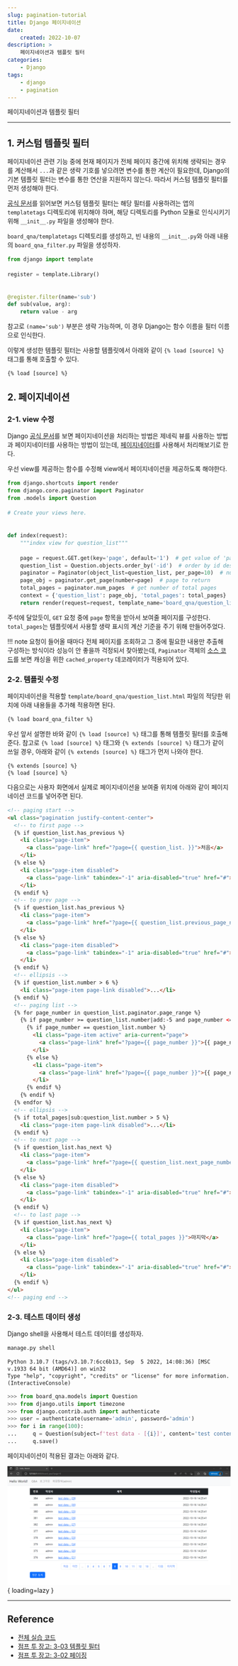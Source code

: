 ```yaml
---
slug: pagination-tutorial
title: Django 페이지네이션
date:
    created: 2022-10-07
description: >
    페이지네이션과 템플릿 필터
categories:
    - Django
tags:
    - django
    - pagination
---
```


페이지네이션과 템플릿 필터  

<!-- more -->

---

## 1. 커스텀 템플릿 필터

페이지네이션 관련 기능 중에 현재 페이지가 전체 페이지 중간에 위치해 생략되는 경우를 계산해서 `...`과 같은 생략 기호를 넣으려면 변수를 통한 계산이 필요한데, Django의 기본 템플릿 필터는 변수를 통한 연산을 지원하지 않는다. 따라서 커스텀 템플릿 필터를 먼저 생성해야 한다.  

[공식 문서](https://docs.djangoproject.com/en/4.1/howto/custom-template-tags/)를 읽어보면 커스텀 템플릿 필터는 해당 필터를 사용하려는 앱의 `templatetags` 디렉토리에 위치해야 하며, 해당 디렉토리를 Python 모듈로 인식시키기 위해 `__init__.py` 파일을 생성해야 한다. 

`board_qna/templatetags` 디렉토리를 생성하고, 빈 내용의 `__init__.py`와 아래 내용의 `board_qna_filter.py` 파일을 생성하자.  

```python title="board_qna_filter.py"
from django import template

register = template.Library()


@register.filter(name='sub')
def sub(value, arg):
    return value - arg
```

참고로 `(name='sub')` 부분은 생략 가능하며, 이 경우 Django는 함수 이름을 필터 이름으로 인식한다.  

이렇게 생성한 템플릿 필터는 사용할 템플릿에서 아래와 같이 `{% load [source] %}` 태그를 통해 호출할 수 있다.  

```liquid
{% load [source] %}
```

## 2. 페이지네이션

### 2-1. view 수정

Django [공식 문서](https://docs.djangoproject.com/en/4.1/topics/pagination/)를 보면 페이지네이션을 처리하는 방법은 제네릭 뷰를 사용하는 방법과 페이지네이터를 사용하는 방법이 있는데, [페이지네이터](https://docs.djangoproject.com/en/4.1/ref/paginator/)를 사용해서 처리해보기로 한다.  

우선 view를 제공하는 함수를 수정해 view에서 페이지네이션을 제공하도록 해야한다.  

```python title="views.py"
from django.shortcuts import render
from django.core.paginator import Paginator
from .models import Question

# Create your views here.


def index(request):
    """index view for question_list"""

    page = request.GET.get(key='page', default='1')  # get value of 'page' from HTTP Request
    question_list = Question.objects.order_by('-id')  # order by id desc
    paginator = Paginator(object_list=question_list, per_page=10)  # number of object per page
    page_obj = paginator.get_page(number=page)  # page to return
    total_pages = paginator.num_pages  # get number of total pages
    context = {'question_list': page_obj, 'total_pages': total_pages}  # total_page is for template filter
    return render(request=request, template_name='board_qna/question_list.html', context=context)
```

주석에 달았듯이, `GET` 요청 중에 `page` 항목을 받아서 보여줄 페이지를 구성한다. `total_pages`는 템플릿에서 사용할 생략 표시의 계산 기준을 주기 위해 만들어주었다.  

!!! note
    요청이 들어올 때마다 전체 페이지를 조회하고 그 중에 필요한 내용만 추출해 구성하는 방식이라 성능이 안 좋을까 걱정되서 찾아봤는데, `Paginator` 객체의 [소스 코드](https://github.com/django/django/blob/main/django/core/paginator.py)를 보면 캐싱을 위한 `cached_property` 데코레이터가 적용되어 있다.  

### 2-2. 템플릿 수정

페이지네이션을 적용할 `template/board_qna/question_list.html` 파일의 적당한 위치에 아래 내용들을 추가해 적용하면 된다.  

```html title="question_list.html"
{% load board_qna_filter %}
```

우선 앞서 설명한 바와 같이 `{% load [source] %}` 태그를 통해 템플릿 필터를 호출해준다. 참고로 `{% load [source] %}` 태그와 `{% extends [source] %}` 태그가 같이 쓰일 경우, 아래와 같이 `{% extends [source] %}` 태그가 먼저 나와야 한다.  

```liquid
{% extends [source] %}
{% load [source] %}
```

다음으로는 사용자 화면에서 실제로 페이지네이션을 보여줄 위치에 아래와 같이 페이지네이션 코드를 넣어주면 된다.  

```html title="question_list.html"
<!-- paging start -->
<ul class="pagination justify-content-center">
  <!-- to first page -->
  {% if question_list.has_previous %}
    <li class="page-item">
      <a class="page-link" href="?page={{ question_list. }}">처음</a>
    </li>
  {% else %}
    <li class="page-item disabled">
      <a class="page-link" tabindex="-1" aria-disabled="true" href="#">처음</a>
    </li>
  {% endif %}
  <!-- to prev page -->
  {% if question_list.has_previous %}
    <li class="page-item">
      <a class="page-link" href="?page={{ question_list.previous_page_number }}">이전</a>
    </li>
  {% else %}
    <li class="page-item disabled">
      <a class="page-link" tabindex="-1" aria-disabled="true" href="#">이전</a>
    </li>
  {% endif %}
  <!-- ellipsis -->
  {% if question_list.number > 6 %}
    <li class="page-item page-link disabled">...</li>
  {% endif %}
  <!-- paging list -->
  {% for page_number in question_list.paginator.page_range %}
    {% if page_number >= question_list.number|add:-5 and page_number <= question_list.number|add:5 %}
      {% if page_number == question_list.number %}
        <li class="page-item active" aria-current="page">
          <a class="page-link" href="?page={{ page_number }}">{{ page_number }}</a>
        </li>
      {% else %}
        <li class="page-item">
          <a class="page-link" href="?page={{ page_number }}">{{ page_number }}</a>
        </li>
      {% endif %}
    {% endif %}
  {% endfor %}
  <!-- ellipsis -->
  {% if total_pages|sub:question_list.number > 5 %}
    <li class="page-item page-link disabled">...</li>
  {% endif %}
  <!-- to next page -->
  {% if question_list.has_next %}
    <li class="page-item">
      <a class="page-link" href="?page={{ question_list.next_page_number }}">다음</a>
    </li>
  {% else %}
    <li class="page-item disabled">
      <a class="page-link" tabindex="-1" aria-disabled="true" href="#">다음</a>
    </li>
  {% endif %}
  <!-- to last page -->
  {% if question_list.has_next %}
    <li class="page-item">
      <a class="page-link" href="?page={{ total_pages }}">마지막</a>
    </li>
  {% else %}
    <li class="page-item disabled">
      <a class="page-link" tabindex="-1" aria-disabled="true" href="#">마지막</a>
    </li>
  {% endif %}
</ul>
<!-- paging end -->
```

### 2-3. 테스트 데이터 생성

Django shell을 사용해서 테스트 데이터를 생성하자.  

```bat
manage.py shell
```
```
Python 3.10.7 (tags/v3.10.7:6cc6b13, Sep  5 2022, 14:08:36) [MSC v.1933 64 bit (AMD64)] on win32
Type "help", "copyright", "credits" or "license" for more information.
(InteractiveConsole)
```
```python
>>> from board_qna.models import Question
>>> from django.utils import timezone
>>> from django.contrib.auth import authenticate
>>> user = authenticate(username='admin', password='admin')
>>> for i in range(100):
...     q = Question(subject=f'test data - [{i}]', content='test content', date_create=timezone.now(), user=user)
...     q.save()
```

페이지네이션이 적용된 결과는 아래와 같다.  

![django_paging](./img/django_paging.png){ loading=lazy }

---
## Reference
- [전체 실습 코드](https://github.com/djccnt15/study_django)
- [점프 투 장고: 3-03 템플릿 필터](https://wikidocs.net/71313)
- [점프 투 장고: 3-02 페이징](https://wikidocs.net/71240)
